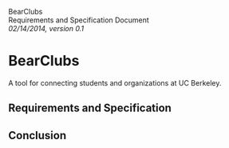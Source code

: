 BearClubs  
Requirements and Specification Document  
*02/14/2014, version 0.1*

# BearClubs

A tool for connecting students and organizations at UC Berkeley.

## Requirements and Specification

## Conclusion

